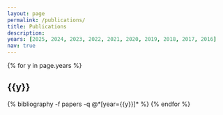 ```yaml
---
layout: page
permalink: /publications/
title: Publications
description: 
years: [2025, 2024, 2023, 2022, 2021, 2020, 2019, 2018, 2017, 2016]
nav: true
---
```


<div class="publications">

{% for y in page.years %}
  <h2 class="year">{{y}}</h2>
  {% bibliography -f papers -q @*[year={{y}}]* %}
{% endfor %}

</div>
